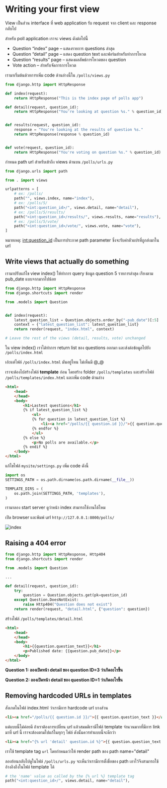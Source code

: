 # Writing your first view

View เป็นส่วน interface ที่ web application รับ request จาก client และ response กลับไป

สำหรับ poll application เราจะ views ดังต่อไปนี้
- Question “index” page – แสดงรายการ questions ล่าสุด
- Question “detail” page – แสดง question text และฟอร์มสำหรับทำการโหวต
- Question “results” page – แสดงผลลัพธ์การโหวตของ question
- Vote action – สำหรับจัดการการโหวต

เรามาเริ่มต้นด้วยการเพิ่ม code ด้านล่างนี้ใน `/polls/views.py`

```python
from django.http import HttpResponse

def index(request):
    return HttpResponse("This is the index page of polls app")

def detail(request, question_id):
    return HttpResponse("You're looking at question %s." % question_id)


def results(request, question_id):
    response = "You're looking at the results of question %s."
    return HttpResponse(response % question_id)


def vote(request, question_id):
    return HttpResponse("You're voting on question %s." % question_id)
```

กำหนด path url สำหรับเข้าถึง views ด้านบน `/polls/urls.py`

```python
from django.urls import path

from . import views

urlpatterns = [
    # ex: /polls/
    path("", views.index, name="index"),
    # ex: /polls/5/
    path("<int:question_id>/", views.detail, name="detail"),
    # ex: /polls/5/results/
    path("<int:question_id>/results/", views.results, name="results"),
    # ex: /polls/5/vote/
    path("<int:question_id>/vote/", views.vote, name="vote"),
]
```

หมายเหตุ: <int:question_id> เป็นการประกาศ path parameter ซึ่งจะรับค่าตัวแปรที่ถูกส่งมาใน url

## Write views that actually do something

เรามาปรับแก้ไข view index() ให้ทำการ query ข้อมูล question 5 รายการล่าสุด เรียงตาม pub_date แบบจากมากไปน้อย

```python
from django.http import HttpResponse
from django.shortcuts import render

from .models import Question


def index(request):
    latest_question_list = Question.objects.order_by("-pub_date")[:5]
    context = {"latest_question_list": latest_question_list}
    return render(request, "index.html", context)

# Leave the rest of the views (detail, results, vote) unchanged
```

ใน view index() เราได้ทำการ return list ของ questions ออกมา และส่งต่อข้อมูลไปยัง `/polls/index.html`

เอ้ะแต่ไฟล์ `/polls/index.html` มันอยู่ไหน ไม่เห็นมี @_@

เราจะต้องไปสร้างไฟล์ **template** ก่อน โดยสร้าง folder `/polls/templates` และสร้างไฟล์ `/polls/templates/index.html` และเพิ่ม code ด้านล่าง

```html
<html>
    <head>
    </head>
    <body>
        <h1>Lastest questions</h1>
        {% if latest_question_list %}
            <ul>
            {% for question in latest_question_list %}
                <li><a href="/polls/{{ question.id }}/">{{ question.question_text }}</a></li>
            {% endfor %}
            </ul>
        {% else %}
            <p>No polls are available.</p>
        {% endif %}
    </body>
</html>
```
แก้ไขไฟล์ `mysite/settings.py` เพิ่ม code ดังนี้

```python
import os
SETTINGS_PATH = os.path.dirname(os.path.dirname(__file__))

TEMPLATE_DIRS = (
    os.path.join(SETTINGS_PATH, 'templates'),
)
```

เรามาลอง start server ดูว่าหน้า index สามารถใช้งานได้ไหม

เปิด browser และพิมพ์ url `http://127.0.0.1:8000/polls/`

![index](./images/index.png)

## Raising a 404 error

```python
from django.http import HttpResponse, Http404
from django.shortcuts import render

from .models import Question

...

def detail(request, question_id):
    try:
        question = Question.objects.get(pk=question_id)
    except Question.DoesNotExist:
        raise Http404("Question does not exist")
    return render(request, "detail.html", {"question": question})

```

สร้างไฟล์ `/polls/templates/detail.html`

```html
<html>
    <head>
    </head>
    <body>
        <h1>{{question.question_text}}</h1>
        <p>Published date: {{question.pub_date}}</p>
    </body>
</html>
```

**Question 1: ลองเปิดหน้า detail ของ question ID=3 ว่าเกิดอะไรขึ้น**

**Question 2: ลองเปิดหน้า detail ของ question ID=1 ว่าเกิดอะไรขึ้น**

## Removing hardcoded URLs in templates

สังเกตในไฟล์ index.html ว่าเรามีการ hardcode url บางส่วน

```html
<li><a href="/polls/{{ question.id }}/">{{ question.question_text }}</a></li>
```

แต่แบบนี้ไม่ค่อยดี ถ้าเราต้องการเปลี่ยน url แล้วสมมติเรามีไฟล์ template จำนวนมากที่มีการ link มาที่ url นี้ เราจะต้องตามไปแก้ในทุกๆ ไฟล์ ดังนั้นควรทำแบบนี้จะดีกว่า

```html
<li><a href="{% url 'detail' question.id %}">{{ question.question_text }}</a></li>
```

เราใช้ template tag `url` โดยกำหนดว่าให้ render path ของ path name="detail"

ลองย้อนกลับไปดูในไฟล์ `/polls/urls.py` จะเห็นว่าเรามีการตั้งชื่อของ path เอาไว้จึงสามารถใช้อ้างอิงถึงในไฟล์ template ได้

```python
# the 'name' value as called by the {% url %} template tag
path("<int:question_id>/", views.detail, name="detail"),
```
